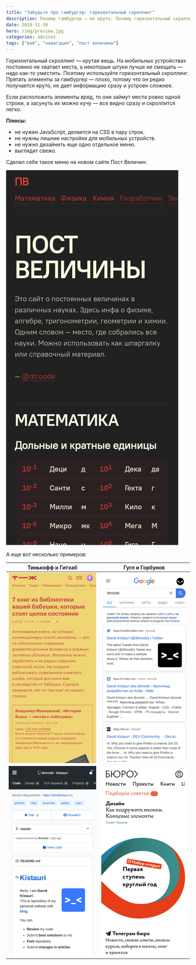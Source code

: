 ```yaml
---
title: "Забудьте про гамбургер: горизонтальный скроллинг"
description: Почему гамбургер — не круто. Почему горизонтальный скроллинг — круто. С примерами
date: 2019-11-30
hero: /img/preview.jpg
categories: advices
tags: ["веб", "навигация", "пост величины"]
---
```


Горизонтальный скроллинг — крутая вещь. На мобильных устройствах постоянно не хватает места, а некоторые штуки лучше не смещать — надо как-то уместить. Поэтому используйте горизонтальный скроллинг. Прятать элементы за гамбургер — плохо, потому что он редко получается круто, не дает информацию сразу и устроен сложнее.

Если расположить элементы вряд, то они займут места ровно одной строки, а засунуть их можно кучу — все видно сразу и скроллится легко.

**Плюсы:**
- не нужен JavaScript, делается на CSS в пару строк.
- не нужны лишние настройки для мобильных устройств.
- не нужно дизайнить еще одно отдельное меню.
- выглядит свежо.

Сделал себе такое меню на новом сайте Пост Величин:

![Пост Величины на телефоне](postvel-horizon.jpg "Пост Величины на телефоне")

А еще вот несколько примеров:

|Тинькофф и Гитхаб|Гугл и Горбунов|
|--------|--------|
![Меню на сайте Журнала Тинькофф. Я вдохновлялся именно им, когда делал себе для Величин](tinkoff-horizon.jpg "Меню на сайте Журнала Тинькофф. Я вдохновлялся именно им, когда делал себе для Величин")|![Меню в поиске Гугла](google-horizon.jpg "Меню в поиске Гугла")
![Меню у Гитхаба. При этом от гамбургера не избавились](github-horizon.jpg "Меню у Гитхаба. При этом от гамбургера не избавились")|![Меню на сайте Бюро Горбунова](bureau-horizon.jpg "Меню на сайте Бюро Горбунова")